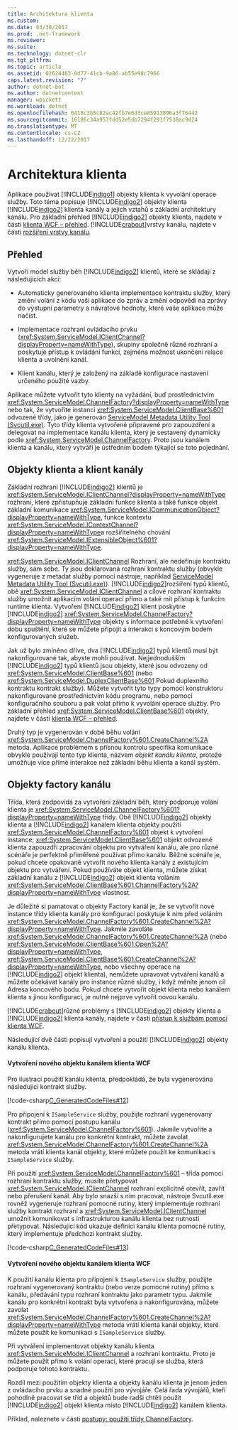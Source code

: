 ```yaml
---
title: Architektura klienta
ms.custom: 
ms.date: 03/30/2017
ms.prod: .net-framework
ms.reviewer: 
ms.suite: 
ms.technology: dotnet-clr
ms.tgt_pltfrm: 
ms.topic: article
ms.assetid: 02624403-0d77-41cb-9a86-ab55e98c7966
caps.latest.revision: "7"
author: dotnet-bot
ms.author: dotnetcontent
manager: wpickett
ms.workload: dotnet
ms.openlocfilehash: 6418c3b5c82ac42fb7e6d3ce85913896a3f76442
ms.sourcegitcommit: 16186c34a957fdd52e5db7294f291f7530ac9d24
ms.translationtype: MT
ms.contentlocale: cs-CZ
ms.lasthandoff: 12/22/2017
---
```

# <a name="client-architecture"></a>Architektura klienta
Aplikace používat [!INCLUDE[indigo1](../../../../includes/indigo1-md.md)] objekty klienta k vyvolání operace služby. Toto téma popisuje [!INCLUDE[indigo2](../../../../includes/indigo2-md.md)] objekty klienta [!INCLUDE[indigo2](../../../../includes/indigo2-md.md)] klienta kanály a jejich vztahů s základní architektury kanálu. Pro základní přehled [!INCLUDE[indigo2](../../../../includes/indigo2-md.md)] objekty klienta, najdete v části [klienta WCF – přehled](../../../../docs/framework/wcf/wcf-client-overview.md). [!INCLUDE[crabout](../../../../includes/crabout-md.md)]vrstvy kanálu, najdete v části [rozšíření vrstvy kanálu](../../../../docs/framework/wcf/extending/extending-the-channel-layer.md).  
  
## <a name="overview"></a>Přehled  
 Vytvoří model služby běh [!INCLUDE[indigo2](../../../../includes/indigo2-md.md)] klientů, které se skládají z následujících akcí:  
  
-   Automaticky generovaného klienta implementace kontraktu služby, který změní volání z kódu vaší aplikace do zpráv a změní odpovědi na zprávy do výstupní parametry a návratové hodnoty, které vaše aplikace může načíst.  
  
-   Implementace rozhraní ovládacího prvku (<xref:System.ServiceModel.IClientChannel?displayProperty=nameWithType>), skupiny společně různé rozhraní a poskytuje přístup k ovládání funkcí, zejména možnost ukončení relace klienta a uvolnění kanál.  
  
-   Klient kanálu, který je založený na základě konfigurace nastavení určeného použité vazby.  
  
 Aplikace můžete vytvořit tyto klienty na vyžádání, buď prostřednictvím <xref:System.ServiceModel.ChannelFactory?displayProperty=nameWithType> nebo tak, že vytvoříte instanci <xref:System.ServiceModel.ClientBase%601> odvozené třídy, jako je generován [ServiceModel Metadata Utility Tool (Svcutil.exe)](../../../../docs/framework/wcf/servicemodel-metadata-utility-tool-svcutil-exe.md). Tyto třídy klienta vytvořené připravené pro zapouzdření a delegovat na implementace kanálu klienta, který je sestavený dynamicky podle <xref:System.ServiceModel.ChannelFactory>. Proto jsou kanálem klienta a kanálu, který vytváří je ústředním bodem týkající se toto pojednání.  
  
## <a name="client-objects-and-client-channels"></a>Objekty klienta a klient kanály  
 Základní rozhraní [!INCLUDE[indigo2](../../../../includes/indigo2-md.md)] klientů je <xref:System.ServiceModel.IClientChannel?displayProperty=nameWithType> rozhraní, které zpřístupňuje základní funkce klienta a také funkce objekt základní komunikace <xref:System.ServiceModel.ICommunicationObject?displayProperty=nameWithType>, funkce kontextu <xref:System.ServiceModel.IContextChannel?displayProperty=nameWithType>a rozšiřitelného chování <xref:System.ServiceModel.IExtensibleObject%601?displayProperty=nameWithType>.  
  
 <xref:System.ServiceModel.IClientChannel> Rozhraní, ale nedefinuje kontraktu služby, sám sebe. Ty jsou deklarovaná rozhraní kontraktu služby (obvykle vygeneruje z metadat služby pomocí nástroje, například [ServiceModel Metadata Utility Tool (Svcutil.exe)](../../../../docs/framework/wcf/servicemodel-metadata-utility-tool-svcutil-exe.md)). [!INCLUDE[indigo2](../../../../includes/indigo2-md.md)]rozšíření typů klientů, obě <xref:System.ServiceModel.IClientChannel> a cílové rozhraní kontraktu služby umožnit aplikacím volání operací přímo a také mít přístup k funkcím runtime klienta. Vytvoření [!INCLUDE[indigo2](../../../../includes/indigo2-md.md)] klient poskytne [!INCLUDE[indigo2](../../../../includes/indigo2-md.md)] <xref:System.ServiceModel.ChannelFactory?displayProperty=nameWithType> objekty s informace potřebné k vytvoření dobu spuštění, které se můžete připojit a interakci s koncovým bodem konfigurovaných služeb.  
  
 Jak už bylo zmíněno dříve, dva [!INCLUDE[indigo2](../../../../includes/indigo2-md.md)] typů klientů musí být nakonfigurované tak, abyste mohli používat. Nejjednodušším [!INCLUDE[indigo2](../../../../includes/indigo2-md.md)] typů klientů jsou objekty, které jsou odvozeny od <xref:System.ServiceModel.ClientBase%601> (nebo <xref:System.ServiceModel.DuplexClientBase%601> Pokud duplexního kontraktu kontrakt služby). Můžete vytvořit tyto typy pomocí konstruktoru nakonfigurované prostřednictvím kódu programu, nebo pomocí konfiguračního souboru a pak volat přímo k vyvolání operace služby. Pro základní přehled <xref:System.ServiceModel.ClientBase%601> objekty, najdete v části [klienta WCF – přehled](../../../../docs/framework/wcf/wcf-client-overview.md).  
  
 Druhý typ je vygenerován v době běhu volání <xref:System.ServiceModel.ChannelFactory%601.CreateChannel%2A> metoda. Aplikace problémem s přísnou kontrolu specifika komunikace obvykle používají tento typ klienta, názvem *objekt kanálu klienta*, protože umožňuje více přímé interakce než základní běhu klienta a kanál systém.  
  
## <a name="channel-factories"></a>Objekty factory kanálu  
 Třída, která zodpovídá za vytvoření základní běh, který podporuje volání klienta je <xref:System.ServiceModel.ChannelFactory%601?displayProperty=nameWithType> třídy. Obě [!INCLUDE[indigo2](../../../../includes/indigo2-md.md)] objekty klienta a [!INCLUDE[indigo2](../../../../includes/indigo2-md.md)] kanálem klienta objekty použití <xref:System.ServiceModel.ChannelFactory%601> objekt k vytvoření instance; <xref:System.ServiceModel.ClientBase%601> objekt odvozené klienta zapouzdří zpracování objektu pro vytváření kanálu, ale pro různé scénáře je perfektně přiměřené používat přímo kanálu. Běžné scénáře je, pokud chcete opakovaně vytvořit nového klienta kanály z existujícím objektu pro vytváření. Pokud používáte objekt klienta, můžete získat základní kanálu z [!INCLUDE[indigo2](../../../../includes/indigo2-md.md)] objekt klienta voláním <xref:System.ServiceModel.ClientBase%601.ChannelFactory%2A?displayProperty=nameWithType> vlastnost.  
  
 Je důležité si pamatovat o objekty Factory kanál je, že se vytvořit nové instance třídy klienta kanály pro konfiguraci poskytuje k nim před voláním <xref:System.ServiceModel.ChannelFactory%601.CreateChannel%2A?displayProperty=nameWithType>. Jakmile zavoláte <xref:System.ServiceModel.ChannelFactory%601.CreateChannel%2A> (nebo <xref:System.ServiceModel.ClientBase%601.Open%2A?displayProperty=nameWithType>, <xref:System.ServiceModel.ClientBase%601.CreateChannel%2A?displayProperty=nameWithType>, nebo všechny operace na [!INCLUDE[indigo2](../../../../includes/indigo2-md.md)] objekt klienta), nemůžete upravovat vytváření kanálů a můžete očekávat kanály pro instance různé služby, i když měníte jenom cíl Adresa koncového bodu. Pokud chcete vytvořit objekt klienta nebo kanálem klienta s jinou konfiguraci, je nutné nejprve vytvořit novou kanálu.  
  
 [!INCLUDE[crabout](../../../../includes/crabout-md.md)]různé problémy s [!INCLUDE[indigo2](../../../../includes/indigo2-md.md)] objekty klienta a [!INCLUDE[indigo2](../../../../includes/indigo2-md.md)] klienta kanály, najdete v části [přístup k službám pomocí klienta WCF](../../../../docs/framework/wcf/feature-details/accessing-services-using-a-client.md).  
  
 Následující dvě části popisují vytvoření a použití [!INCLUDE[indigo2](../../../../includes/indigo2-md.md)] objekty kanálu klienta.  
  
#### <a name="creating-a-new-wcf-client-channel-object"></a>Vytvoření nového objektu kanálem klienta WCF  
 Pro ilustraci použití kanálu klienta, předpokládá, že byla vygenerována následující kontrakt služby.  
  
 [!code-csharp[C_GeneratedCodeFiles#12](../../../../samples/snippets/csharp/VS_Snippets_CFX/c_generatedcodefiles/cs/proxycode.cs#12)]  
  
 Pro připojení k `ISampleService` služby, použijte rozhraní vygenerovaný kontrakt přímo pomocí postupu kanálu (<xref:System.ServiceModel.ChannelFactory%601>). Jakmile vytvoříte a nakonfigurujete kanálu pro konkrétní kontrakt, můžete zavolat <xref:System.ServiceModel.ChannelFactory%601.CreateChannel%2A> metoda vrátí klienta kanál objekty, které můžete použít ke komunikaci s `ISampleService` služby.  
  
 Při použití <xref:System.ServiceModel.ChannelFactory%601> – třída pomocí rozhraní kontraktu služby, musíte přetypovat <xref:System.ServiceModel.IClientChannel> rozhraní explicitně otevřít, zavřít nebo přerušení kanál. Aby bylo snazší s ním pracovat, nástroje Svcutil.exe rovněž vygeneruje rozhraní pomocné rutiny, který implementuje rozhraní služby kontrakt rozhraní a <xref:System.ServiceModel.IClientChannel> umožnit komunikovat s infrastrukturou kanálu klienta bez nutnosti přetypovat. Následující kód ukazuje definici kanálu klienta pomocné rutiny, který implementuje předchozí kontrakt služby.  
  
 [!code-csharp[C_GeneratedCodeFiles#13](../../../../samples/snippets/csharp/VS_Snippets_CFX/c_generatedcodefiles/cs/proxycode.cs#13)]  
  
#### <a name="creating-a-new-wcf-client-channel-object"></a>Vytvoření nového objektu kanálem klienta WCF  
 K použití kanálu klienta pro připojení k `ISampleService` služby, použijte rozhraní vygenerovaný kontraktu (nebo verze pomocné rutiny) přímo s kanálu, předávání typu rozhraní kontraktu jako parametr typu. Jakmile kanálu pro konkrétní kontrakt byla vytvořena a nakonfigurována, můžete zavolat <xref:System.ServiceModel.ChannelFactory%601.CreateChannel%2A?displayProperty=nameWithType> metoda vrátí klienta kanál objekty, které můžete použít ke komunikaci s `ISampleService` služby.  
  
 Při vytváření implementovat objekty kanálu klienta <xref:System.ServiceModel.IClientChannel> a rozhraní kontraktu. Proto je můžete použít přímo k volání operací, které pracují se služba, která podporuje tohoto kontraktu.  
  
 Rozdíl mezi použitím objekty klienta a objekty kanálu klienta je jenom jeden z ovládacího prvku a snadné použití pro vývojáře. Celá řada vývojářů, kteří pohodlně pracovat se tříd a objektů bude radši chtěli použít [!INCLUDE[indigo2](../../../../includes/indigo2-md.md)] objekt klienta místo [!INCLUDE[indigo2](../../../../includes/indigo2-md.md)] kanálem klienta.  
  
 Příklad, naleznete v části [postupy: použití třídy ChannelFactory](../../../../docs/framework/wcf/feature-details/how-to-use-the-channelfactory.md).
